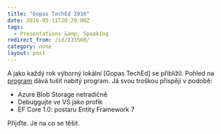 ```yaml
---
title: "Gopas TechEd 2016"
date: 2016-05-11T20:29:00Z
tags:
  - Presentations &amp; Speaking
redirect_from: /id/233560/
category: none
layout: post
---
```

A jako každý rok výborný lokální [Gopas TechEd] se přiblížil. Pohled na [program][1] dává tušit nabitý program. Já svou troškou přispěji v podobě:

* Azure Blob Storage netradičně
* Debuggujte ve VS jako profík
* EF Core 1.0: postaru Entity Framework 7

Přijďte. Je na co se těšit.

[1]: https://www.teched.cz
